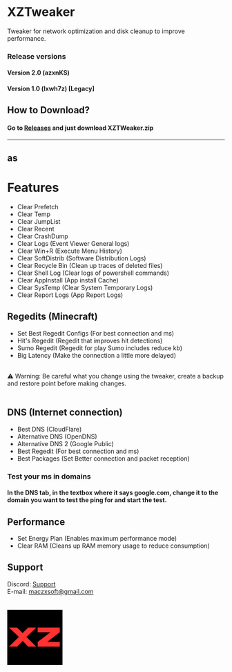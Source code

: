 <h1 style="align: center">XZTweaker</h1>
Tweaker for network optimization and disk cleanup to improve performance.

### Release versions
#### Version 2.0 (azxnKS)
#### Version 1.0 (lxwh7z) [Legacy]

## How to Download?
#### Go to [Releases](https://github.com/kahzgbb/XZTweaker/releases/tag/Release) and just download XZTWeaker.zip
-----------------------------------------------

## as
# Features

* Clear Prefetch
* Clear Temp
* Clear JumpList
* Clear Recent
* Clear CrashDump
* Clear Logs (Event Viewer General logs)
* Clear Win+R (Execute Menu History)
* Clear SoftDistrib (Software Distribution Logs)
* Clear Recycle Bin (Clean up traces of deleted files)
* Clear Shell Log (Clear logs of powershell commands)
* Clear AppInstall (App install Cache)
* Clear SysTemp (Clear System Temporary Logs)
* Clear Report Logs (App Report Logs)

## Regedits (Minecraft)
* Set Best Regedit Configs (For best connection and ms)
* Hit's Regedit (Regedit that improves hit detections)
* Sumo Regedit (Regedit for play Sumo includes reduce kb)
* Big Latency (Make the connection a little more delayed)
<br>
⚠ Warning: Be careful what you change using the tweaker, create a backup and restore point before making changes.
<br>
<br>

## DNS (Internet connection)
* Best DNS (CloudFlare)
* Alternative DNS (OpenDNS)
* Alternative DNS 2 (Google Public)
* Best Regedit (For best connection and ms)
* Best Packages (Set Better connection and packet reception)
### Test your ms in domains
#### In the DNS tab, in the textbox where it says google.com, change it to the domain you want to test the ping for and start the test.

## Performance
* Set Energy Plan (Enables maximum performance mode)
* Clear RAM (Cleans up RAM memory usage to reduce consumption)
  
## Support
Discord: [Support](https://discord.gg/ZkpFeA8T6a)
<br>
E-mail: maczxsoft@gmail.com
<br>
<br>
<br>
![](/XZ.png)
